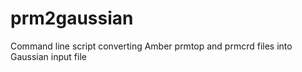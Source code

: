 # prm2gaussian
Command line script converting Amber prmtop and prmcrd files into Gaussian input file
